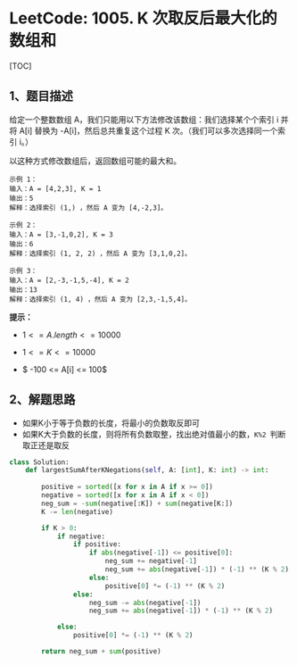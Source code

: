 # LeetCode: 1005. K 次取反后最大化的数组和

[TOC]

## 1、题目描述

给定一个整数数组 A，我们只能用以下方法修改该数组：我们选择某个个索引 i 并将 A[i] 替换为 -A[i]，然后总共重复这个过程 K 次。（我们可以多次选择同一个索引 i。）

以这种方式修改数组后，返回数组可能的最大和。

 ```
示例 1：
输入：A = [4,2,3], K = 1
输出：5
解释：选择索引 (1,) ，然后 A 变为 [4,-2,3]。

示例 2：
输入：A = [3,-1,0,2], K = 3
输出：6
解释：选择索引 (1, 2, 2) ，然后 A 变为 [3,1,0,2]。

示例 3：
输入：A = [2,-3,-1,5,-4], K = 2
输出：13
解释：选择索引 (1, 4) ，然后 A 变为 [2,3,-1,5,4]。
 ```

**提示：**

-  $1 <= A.length <= 10000$ 

-  $1 <= K <= 10000$ 

-  $ -100 <= A[i] <= 100$ 

## 2、解题思路

- 如果K小于等于负数的长度，将最小的负数取反即可
- 如果K大于负数的长度，则将所有负数取整，找出绝对值最小的数，`K%2 `判断取正还是取反

```python
class Solution:
    def largestSumAfterKNegations(self, A: [int], K: int) -> int:
        
        positive = sorted([x for x in A if x >= 0])
        negative = sorted([x for x in A if x < 0])
        neg_sum = -sum(negative[:K]) + sum(negative[K:])
        K -= len(negative)

        if K > 0:
            if negative:
                if positive:
                    if abs(negative[-1]) <= positive[0]:
                        neg_sum += negative[-1]
                        neg_sum += abs(negative[-1]) * (-1) ** (K % 2)
                    else:
                        positive[0] *= (-1) ** (K % 2)
                else:
                    neg_sum -= abs(negative[-1])
                    neg_sum += abs(negative[-1]) * (-1) ** (K % 2)

            else:
                positive[0] *= (-1) ** (K % 2)

        return neg_sum + sum(positive)
        
```

